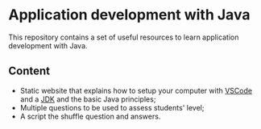 # Application development with Java

This repository contains a set of useful resources to learn application development with Java.

## Content

- Static website that explains how to setup your computer with [VSCode](https://code.visualstudio.com/) and a [JDK](https://openjdk.org/) and the basic Java principles;
- Multiple questions to be used to assess students' level;
- A script the shuffle question and answers.
